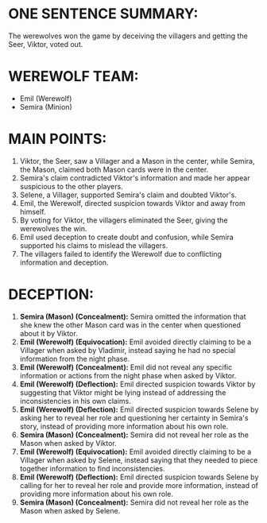# ONE SENTENCE SUMMARY:
The werewolves won the game by deceiving the villagers and getting the Seer, Viktor, voted out.

# WEREWOLF TEAM:
- Emil (Werewolf)
- Semira (Minion)

# MAIN POINTS:
1. Viktor, the Seer, saw a Villager and a Mason in the center, while Semira, the Mason, claimed both Mason cards were in the center.
2. Semira's claim contradicted Viktor's information and made her appear suspicious to the other players.
3. Selene, a Villager, supported Semira's claim and doubted Viktor's.
4. Emil, the Werewolf, directed suspicion towards Viktor and away from himself.
5. By voting for Viktor, the villagers eliminated the Seer, giving the werewolves the win.
6. Emil used deception to create doubt and confusion, while Semira supported his claims to mislead the villagers.
7. The villagers failed to identify the Werewolf due to conflicting information and deception.

# DECEPTION:
1. **Semira (Mason) (Concealment):** Semira omitted the information that she knew the other Mason card was in the center when questioned about it by Viktor.
2. **Emil (Werewolf) (Equivocation):** Emil avoided directly claiming to be a Villager when asked by Vladimir, instead saying he had no special information from the night phase.
3. **Emil (Werewolf) (Concealment):** Emil did not reveal any specific information or actions from the night phase when asked by Viktor.
4. **Emil (Werewolf) (Deflection):** Emil directed suspicion towards Viktor by suggesting that Viktor might be lying instead of addressing the inconsistencies in his own claims.
5. **Emil (Werewolf) (Deflection):** Emil directed suspicion towards Selene by asking her to reveal her role and questioning her certainty in Semira's story, instead of providing more information about his own role.
6. **Semira (Mason) (Concealment):** Semira did not reveal her role as the Mason when asked by Viktor.
7. **Emil (Werewolf) (Equivocation):** Emil avoided directly claiming to be a Villager when asked by Selene, instead saying that they needed to piece together information to find inconsistencies.
8. **Emil (Werewolf) (Deflection):** Emil directed suspicion towards Selene by calling for her to reveal her role and provide more information, instead of providing more information about his own role.
9. **Semira (Mason) (Concealment):** Semira did not reveal her role as the Mason when asked by Selene.